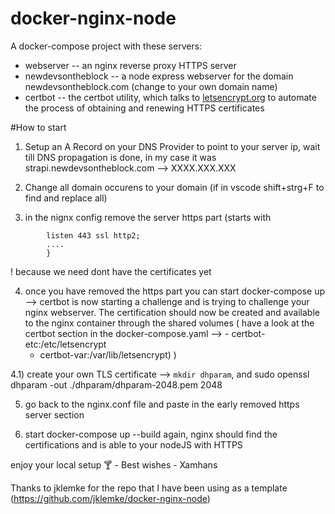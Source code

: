 # docker-nginx-node

A docker-compose project with these servers:
  * webserver -- an nginx reverse proxy HTTPS server
  * newdevsontheblock -- a node express webserver for the domain newdevsontheblock.com (change to your own domain name)
  * certbot -- the certbot utility, which talks to [letsencrypt.org](https://letsencrypt.org) to automate the process of obtaining and renewing HTTPS certificates
  


#How to start 
1) Setup an A Record on your DNS Provider to point to your server ip, wait till DNS propagation is done, in my case it was strapi.newdevsontheblock.com --> XXXX.XXX.XXX

2) Change all domain occurens to your domain (if in vscode shift+strg+F to find and replace all)

3) in the nignx config remove the server https part (starts with 
```server {
        listen 443 ssl http2;
        ....
        }
```
! because we need dont have the certificates yet

4) once you have removed the https part you can start docker-compose up --> certbot is now starting a challenge and is trying to challenge your nginx webserver. The certification should now be created and available to the nginx container through the shared volumes ( have a look at the certbot section in the docker-compose.yaml --> 
       - certbot-etc:/etc/letsencrypt
      - certbot-var:/var/lib/letsencrypt)
      )

4.1) create your own TLS certificate --> `mkdir dhparam`, and 
       sudo openssl dhparam -out ./dhparam/dhparam-2048.pem 2048

5) go back to the nginx.conf file and paste in the early removed https server section

6) start docker-compose up --build again, nginx should find the certifications and is able to your nodeJS with HTTPS

enjoy your local setup 🍸 - Best wishes - Xamhans

Thanks to jklemke for the repo that I have been using as a template (https://github.com/jklemke/docker-nginx-node)